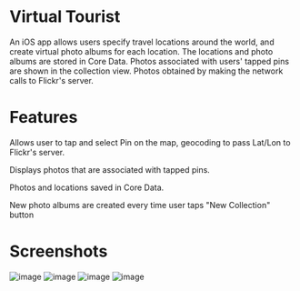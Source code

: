 # Virtual Tourist
An iOS app allows users specify travel locations around the world, and create virtual photo albums for each location. The
locations and photo albums are stored in Core Data. Photos associated with users' tapped pins are shown in the collection view. Photos obtained by making the network calls to Flickr's server. 

 # Features
Allows user to tap and select Pin on the map, geocoding to pass Lat/Lon to Flickr's server.

Displays photos that are associated with tapped pins. 

Photos and locations saved in Core Data. 

New photo albums are created every time user taps "New Collection" button

# Screenshots

![image](https://user-images.githubusercontent.com/13814618/35065228-7f5a9d68-fb81-11e7-8d59-07744379a90e.png) ![image](https://user-images.githubusercontent.com/13814618/35065253-8f1e1d9c-fb81-11e7-92e4-4d1398632dda.png)
![image](https://user-images.githubusercontent.com/13814618/35065257-9727c7d6-fb81-11e7-81b0-7bac8176df4a.png) ![image](https://user-images.githubusercontent.com/13814618/35065354-e49933d8-fb81-11e7-8407-62cbe89dcad0.png)
